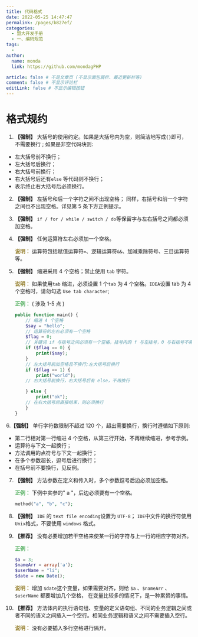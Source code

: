 ```yaml
---
title: 代码格式
date: 2022-05-25 14:47:47
permalink: /pages/b827ef/
categories:
  - 盟大开发手册
  - 一、编码规范
tags:
  - 
author: 
  name: monda
  link: https://github.com/mondagPHP

article: false # 不是文章页 (不显示面包屑栏、最近更新栏等)
comment: false # 不显示评论栏
editLink: false # 不显示编辑按钮
---
```

# 格式规约

1. **【强制】** 大括号的使用约定。如果是大括号内为空，则简洁地写成`{}`即可，不需要换行 ; 如果是非空代码块则:

- 左大括号前不换行；
- 左大括号后换行；
- 右大括号前换行；
- 右大括号后还有`else` 等代码则不换行；
- 表示终止右大括号后必须换行。

2. **【强制】** 左括号和后一个字符之间不出现空格； 同样，右括号和前一个字符之间也不出现空格。详见第 5 条下方正例提示。

3. **【强制】** `if / for / while / switch / do`等保留字与左右括号之间都必须加空格。

4. **【强制】** 任何运算符左右必须加一个空格。

   **<font color='#937c27'>说明：</font>** 运算符包括赋值运算符`=`、逻辑运算符`&&`、加减乘除符号、三目运算符等。

5. **【强制】** 缩进采用 4 个空格；禁止使用 `tab` 字符。

   **<font color='#937c27'>说明：</font>** 如果使用`tab` 缩进，必须设置 1 个`tab` 为 4 个空格。`IDEA`设置 tab 为 4 个空格时，请勿勾选 `Use tab character`;

   **<font color='#4ead5b'>正例：</font>** ( 涉及 1-5 点 )

   ```php
   public function main() {
       // 缩进 4 个空格
       $say = "hello";
       // 运算符的左右必须有一个空格
       $flag = 0;
       // 关键词 if 与括号之间必须有一个空格，括号内的 f 与左括号，0 与右括号不需要空格
       if ($flag == 0) {
           print($say);
       }
       // 左大括号前加空格且不换行;左大括号后换行
       if ($flag == 1) {
           print("world");
       // 右大括号前换行，右大括号后有 else，不用换行
   
       } else {
           print("ok");
       // 在右大括号后直接结束，则必须换行
       }
   }
   ```

6.**【强制】** 单行字符数限制不超过 120 个，超出需要换行，换行时遵循如下原则:

- 第二行相对第一行缩进 4 个空格，从第三行开始，不再继续缩进，参考示例。
- 运算符与下文一起换行；
- 方法调用的点符号与下文一起换行；
- 在多个参数超长，逗号后进行换行；
- 在括号前不要换行，见反例。

7. **【强制】** 方法参数在定义和传入时，多个参数逗号后边必须加空格。

   **<font color='#4ead5b'>正例：</font>** 下例中实参的" a "，后边必须要有一个空格。

   ```php
   method("a", "b", "c");
   ```

8. **【强制】** `IDE` 的 `text file encoding`设置为 `UTF-8`； `IDE`中文件的换行符使用 `Unix`格式，不要使用 `windows` 格式。

9. **【推荐】** 没有必要增加若干空格来使某一行的字符与上一行的相应字符对齐。

   **<font color='#4ead5b'>正例：</font>**

   ```php
   $a = 3;
   $nameArr = array('a');
   $userName = "li";
   $date = new Date();
   ```

   **<font color='#937c27'>说明：</font>** 增加 `$date`这个变量，如果需要对齐，则给 `$a` 、`$nameArr` 、`$userName` 都要增加几个空格， 在变量比较多的情况下，是一种累赘的事情。

10. **【推荐】** 方法体内的执行语句组、变量的定义语句组、不同的业务逻辑之间或者不同的语义之间插入一个空行。相同业务逻辑和语义之间不需要插入空行。

    **<font color='#937c27'>说明：</font>** 没有必要插入多行空格进行隔开。
